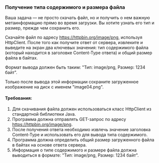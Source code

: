 
### Получение типа содержимого и размера файла

Ваша задача — не просто скачать файл, но и получить о нем важную метаинформацию прямо во время загрузки. Вы хотите узнать его тип и размер, прежде чем сохранить его.

Скачайте файл по адресу https://httpbin.org/image/png, используя HttpClient. После того как получите ответ от сервера, извлеките и выведите на экран два ключевых значения: тип содержимого файла (который находится в заголовке Content-Type ответа) и общий размер файла в байтах.

Формат вывода должен быть таким: "Тип: image/png, Размер: 1234 байт".

Только после вывода этой информации сохраните загруженное изображение на диск с именем "image04.png".

#### Требования:
1. Для скачивания файла должен использоваться класс HttpClient из стандартной библиотеки Java.
2. Программа должна отправлять GET-запрос по адресу https://httpbin.org/image/png.
3. После получения ответа необходимо извлечь значение заголовка Content-Type и использовать его для вывода типа содержимого.
4. Программа должна определить общий размер загруженного файла в байтах на основе ответа сервера.
5. Информация о типе содержимого и размере файла должна выводиться в формате: "Тип: image/png, Размер: 1234 байт".